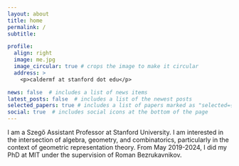 ```yaml
---
layout: about
title: home
permalink: /
subtitle:

profile:
  align: right
  image: me.jpg
  image_circular: true # crops the image to make it circular
  address: >
    <p>caldermf at stanford dot edu</p>

news: false  # includes a list of news items
latest_posts: false  # includes a list of the newest posts
selected_papers: true # includes a list of papers marked as "selected={true}"
social: true  # includes social icons at the bottom of the page
---
```


I am a Szeg&#337; Assistant Professor at Stanford University. I am interested in the intersection of algebra, geometry, and combinatorics, particularly in the context of geometric representation theory. From May 2019-2024, I did my PhD at MIT under the supervision of Roman Bezrukavnikov.